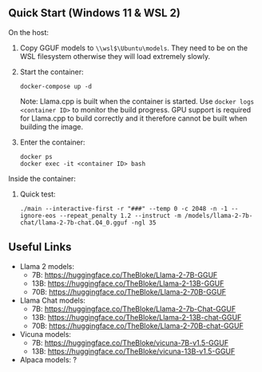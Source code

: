 ## Quick Start (Windows 11 & WSL 2)

On the host:

1. Copy GGUF models to `\\wsl$\Ubuntu\models`. They need to be on the WSL filesystem otherwise they will load extremely slowly.

2. Start the container:
    ```
    docker-compose up -d
    ```
    Note: Llama.cpp is built when the container is started. Use `docker logs <container ID>` to monitor the build progress. GPU support is required for Llama.cpp to build correctly and it therefore cannot be built when building the image.
3. Enter the container:
    ```
    docker ps
    docker exec -it <container ID> bash
    ```
    
Inside the container:
    
1. Quick test:
    ```
	./main --interactive-first -r "###" --temp 0 -c 2048 -n -1 --ignore-eos --repeat_penalty 1.2 --instruct -m /models/llama-2-7b-chat/llama-2-7b-chat.Q4_0.gguf -ngl 35
    ```

## Useful Links

* Llama 2 models: 
	* 7B: https://huggingface.co/TheBloke/Llama-2-7B-GGUF
	* 13B: https://huggingface.co/TheBloke/Llama-2-13B-GGUF
	* 70B: https://huggingface.co/TheBloke/Llama-2-70B-GGUF
* Llama Chat models:
	* 7B: https://huggingface.co/TheBloke/Llama-2-7b-Chat-GGUF
	* 13B: https://huggingface.co/TheBloke/Llama-2-13B-chat-GGUF
	* 70B: https://huggingface.co/TheBloke/Llama-2-70B-chat-GGUF
* Vicuna models: 
	* 7B: https://huggingface.co/TheBloke/vicuna-7B-v1.5-GGUF
	* 13B: https://huggingface.co/TheBloke/vicuna-13B-v1.5-GGUF
* Alpaca models: ?